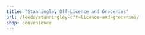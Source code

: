 ```yaml
---
title: "Stanningley Off-Licence and Groceries"
url: /leeds/stanningley-off-licence-and-groceries/
shop: convenience
---
```

